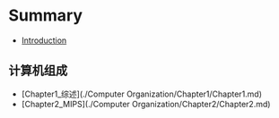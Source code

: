 # Summary

* [Introduction](README.md)

## 计算机组成
* [Chapter1_综述](./Computer Organization/Chapter1/Chapter1.md)
* [Chapter2_MIPS](./Computer Organization/Chapter2/Chapter2.md)

